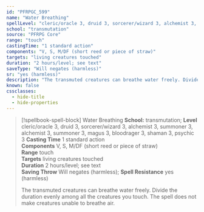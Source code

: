 ```yaml
---
id: "PFRPGC_599"
name: "Water Breathing"
spellLevel: "cleric/oracle 3, druid 3, sorcerer/wizard 3, alchemist 3, summoner 3, alchemist 3, summoner 3, magus 3, bloodrager 3, shaman 3, psychic 3"
school: "transmutation"
source: "PFRPG Core"
range: "touch"
castingTime: "1 standard action"
components: "V, S, M/DF (short reed or piece of straw)"
targets: "living creatures touched"
duration: "2 hours/level; see text"
saveType: "Will negates (harmless)"
sr: "yes (harmless)"
description: "The transmuted creatures can breathe water freely. Divide the duration evenly among all the creatures you touch. The spell does not make creatures unable to breathe air."
known: false
cssclasses:
  - hide-title
  - hide-properties
---
```


> [!spellbook-spell-block] Water Breathing
> **School:** transmutation; **Level** cleric/oracle 3, druid 3, sorcerer/wizard 3, alchemist 3, summoner 3, alchemist 3, summoner 3, magus 3, bloodrager 3, shaman 3, psychic 3
> **Casting Time** 1 standard action  
> **Components** V, S, M/DF (short reed or piece of straw)  
> **Range** touch  
> **Targets** living creatures touched  
> **Duration** 2 hours/level; see text  
> **Saving Throw** Will negates (harmless); **Spell Resistance** yes (harmless)
> 
> The transmuted creatures can breathe water freely. Divide the duration evenly among all the creatures you touch. The spell does not make creatures unable to breathe air.